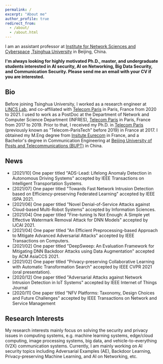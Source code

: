 ```yaml
---
permalink: /
excerpt: "About me"
author_profile: true
redirect_from: 
  - /about/
  - /about.html
---
```


I am an assistant professor at [Institute for Network Sciences and Cyberspace](http://www.insc.tsinghua.edu.cn/) 
,[Tsinghua University](https://www.tsinghua.edu.cn/) in Beijing, China. 

**I'm always looking for highly motivated Ph.D., master, and undergraduate students interested in AI security, AI on Networking, Big Data Security, and Communication Security. Please send me an email with your CV if you are interested.**

Bio
------
Before joining Tsinghua University, I worked as a research engineer at [LINCS Lab](https://www.lincs.fr/),  and co-affiliated with [Telecom Paris](https://www.telecom-paris.fr/en/home) in Paris, France from 2020 to 2021. I used to work as a PostDoc at the Department of Network and Computer Science Department (INFRES), [Telecom Paris](https://www.telecom-paris.fr/en/home) in Paris, France from 2017 to 2019. Prior to that, I received my Ph.D. in [Telecom Paris](https://www.telecom-paris.fr/en/home) (previously known as "Telecom-ParisTech" before 2019) in France at 2017. I obtained my M.Eng degree from [Insitute Eurecom](https://www.eurecom.fr/en) in France, and a Bachelor's degree in Communication Engineering at [Beijing University of Posts and Telecommunications (BUPT)](https://english.bupt.edu.cn/) in China. 

News
------
* [2021/10] One paper titled "ADS-Lead: Lifelong Anomaly Detection in Autonomous Driving Systems" accepted by IEEE Transactions on Intelligent Transportation Systems.
* [2021/07] One paper titled "Towards Fast Network Intrusion Detection based on Efficiency-preserving Federated Learning" accepted by IEEE ISPA 2021.
* [2021/06] One paper titled "Novel Denial-of-Service Attacks against Cloud-based Multi-Robot Systems" accepted by Information Sciences.
* [2021/04] One paper titled "Fine-tuning Is Not Enough: A Simple yet Effective Watermark Removal Attack for DNN Models" accepted by IJCAI 2021.
* [2021/04] One paper titled "An Efficient Preprocessing-based Approach to Mitigate Advanced Adversarial Attacks" accepted by IEEE Transactions on Computers.
* [2021/02] One paper titled "DeepSweep: An Evaluation Framework for Mitigating DNN Backdoor Attacks using Data Augmentation" accepted by ACM AsiaCCS 2021.
* [2021/02] One paper titled "Privacy-preserving Collaborative Learning with Automatic Transformation Search" accepted by IEEE CVPR 2021 (oral presentation).
* [2020/12] One paper titled "Adversarial Attacks against Network Intrusion Detection in IoT Systems" accepted by IEEE Internet of Things Journal
* [2020/11] One paper titled "NFV Platforms: Taxonomy, Design Choices and Future Challenges" accepted by IEEE Transactions on Network and Service Management

Research Interests
------
My research interests mainly focus on solving the security and privacy issues in computing systems, e.g. machine learning systems, edge/cloud computing, image processing systems, big data, and vehicle-to-everything (V2X) communication systems. Currently, I am mainly working on AI security topics including Adversarial Examples (AE), Backdoor Learning, Privacy-preserving Machine Learning, and AI on Networking, etc.

